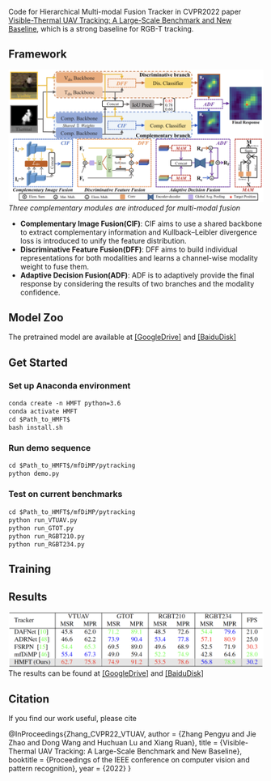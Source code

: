 Code for Hierarchical Multi-modal Fusion Tracker in CVPR2022 paper [Visible-Thermal UAV Tracking: A Large-Scale Benchmark and New Baseline](https://arxiv.org/pdf/2204.04120.pdf), which is a strong baseline for RGB-T tracking.

## Framework
![alt text](https://github.com/zhang-pengyu/HMFT/blob/master/framework.png)
*Three complementary modules are introduced for multi-modal fusion*
 * **Complementary Image Fusion(CIF)**: CIF aims to use a shared backbone to extract complementary information and Kullback–Leibler divergence loss is introduced to unify the feature distribution.
 * **Discriminative Feature Fusion(DFF)**: DFF aims to build individual representations for both modalities and learns a channel-wise modality weight to fuse them.
 * **Adaptive Decision Fusion(ADF)**: ADF is to adaptively provide the final response by considering the results of two branches and the modality confidence. 
## Model Zoo
The pretrained model are available at [[GoogleDrive]](https://drive.google.com/file/d/1vnof9qMFsfwmn8xk-UKaFhHTYM1F85j2/view?usp=sharing) and [[BaiduDisk]](https://pan.baidu.com/s/1561M-cvx5wUXm_AXRVDiVw?pwd=cegf)

## Get Started
### Set up Anaconda environment
```
conda create -n HMFT python=3.6
conda activate HMFT
cd $Path_to_HMFT$
bash install.sh
```
### Run demo sequence
```
cd $Path_to_HMFT$/mfDiMP/pytracking
python demo.py
```
### Test on current benchmarks
```
cd $Path_to_HMFT$/mfDiMP/pytracking
python run_VTUAV.py
python run_GTOT.py
python run_RGBT210.py
python run_RGBT234.py
```
## Training

## Results
![alt text](https://github.com/zhang-pengyu/HMFT/blob/master/results.png)
The results can be found at [[GoogleDrive]](https://drive.google.com/file/d/1IKWNaKscdw8A5vZlzN5Iyyh_liFhtnHZ/view?usp=sharing) and [[BaiduDisk]](https://pan.baidu.com/s/1-g_LbPuwAGCl0DvwwXMesg?pwd=ot32)
## Citation
If you find our work useful, please cite

@InProceedings{Zhang_CVPR22_VTUAV,
author = {Zhang Pengyu and Jie Zhao and Dong Wang and Huchuan Lu and Xiang Ruan},
title = {Visible-Thermal UAV Tracking: A Large-Scale Benchmark and New Baseline},
booktitle = {Proceedings of the IEEE conference on computer vision and pattern recognition},
year = {2022}
}
